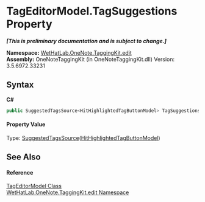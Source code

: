 # TagEditorModel.TagSuggestions Property 
 _**\[This is preliminary documentation and is subject to change.\]**_

**Namespace:**&nbsp;<a href="60ca3730-00cd-fce3-4009-523f3952fd9e">WetHatLab.OneNote.TaggingKit.edit</a><br />**Assembly:**&nbsp;OneNoteTaggingKit (in OneNoteTaggingKit.dll) Version: 3.5.6972.33231

## Syntax

**C#**<br />
``` C#
public SuggestedTagsSource<HitHighlightedTagButtonModel> TagSuggestions { get; internal set; }
```


#### Property Value
Type: <a href="d844950a-72f1-cd56-b34a-09a3cc719978">SuggestedTagsSource</a>(<a href="1a584032-82bb-f44d-e530-57c5be41deb6">HitHighlightedTagButtonModel</a>)

## See Also


#### Reference
<a href="d0783a73-0ba1-b750-13e8-e19b790c09dd">TagEditorModel Class</a><br /><a href="60ca3730-00cd-fce3-4009-523f3952fd9e">WetHatLab.OneNote.TaggingKit.edit Namespace</a><br />